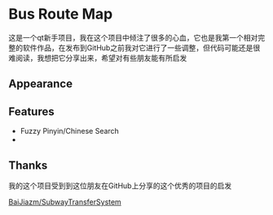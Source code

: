 # Bus Route Map

这是一个qt新手项目，我在这个项目中倾注了很多的心血，它也是我第一个相对完整的软件作品，在发布到GitHub之前我对它进行了一些调整，但代码可能还是很难阅读，我想把它分享出来，希望对有些朋友能有所启发

## Appearance

## Features

* Fuzzy Pinyin/Chinese Search
* 

## Thanks

我的这个项目受到到这位朋友在GitHub上分享的这个优秀的项目的启发

[BaiJiazm/SubwayTransferSystem](https://github.com/BaiJiazm/SubwayTransferSystem)